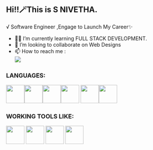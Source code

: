 ## Hi!!🪄This is S NIVETHA.

√ Software Engineer
 ,Engage to Launch My Career✨
                                                
- 👩‍💻 I’m currently learning FULL STACK DEVELOPMENT.
- 👯 I’m looking to collaborate on Web Designs 
- 📫 How to reach me :
<br /> [<img src="https://img.shields.io/badge/LinkedIn-0077B5?style=for-the-badge&logo=linkedin&logoColor=white" />](https://www.linkedin.com/in/nivetha2003)  
### LANGUAGES:

 <img height="50" width="50" src="https://img.icons8.com/color/48/000000/java-coffee-cup-logo.png" /><img height="50" width="50" src="https://img.icons8.com/color/48/000000/python.png" /><img height="50" width="50" src="https://img.icons8.com/color/48/000000/html-5.png" /><img height="50" width="50" src="https://img.icons8.com/color/48/000000/css3.png" /> <img height="50" width="50" src="https://img.icons8.com/color/48/000000/javascript.png"/><img height="50" width="50" src="https://img.icons8.com/color/48/000000/mysql-logo.png"/> 
  

### WORKING TOOLS LIKE:
<img height="50" width="50" src="https://img.icons8.com/color/48/000000/visual-studio-code-2019.png"/>  <img height="50" src="https://img.icons8.com/officel/480/null/java-eclipse.png"/> <img height="50" src="https://img.icons8.com/color/480/null/notion--v1.png" /> <img height="50" src="https://img.shields.io/badge/GitHub-100000?style=for-the-badge&logo=github&logoColor=white">
